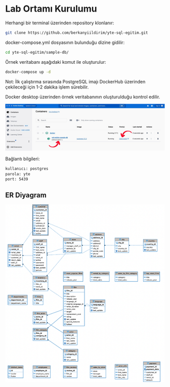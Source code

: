 # Lab Ortamı Kurulumu

Herhangi bir terminal üzerinden repository klonlanır:

```sh
git clone https://github.com/berkanyiildirim/yte-sql-egitim.git
```

docker-compose.yml dosyasının bulunduğu dizine gidilir:

```sh
cd yte-sql-egitim/sample-db/
```

Örnek veritabanı aşağıdaki komut ile oluşturulur:

```sh
docker-compose up -d
```

Not: İlk çalıştırma sırasında PostgreSQL imajı DockerHub üzerinden çekileceği için 1-2 dakika işlem sürebilir.

Docker desktop üzerinden örnek veritabanının oluşturulduğu kontrol edilir.

![Örnek veritabanı oluşturma](../img/img-1.jpeg "Veritabanı")

Bağlantı bilgileri:

```bash
kullanıcı: postgres
parola: yte
port: 5439
```

## ER Diyagram

![Örnek veritabanı ER diyagram](../img/img-2.png "ER diyagram")
